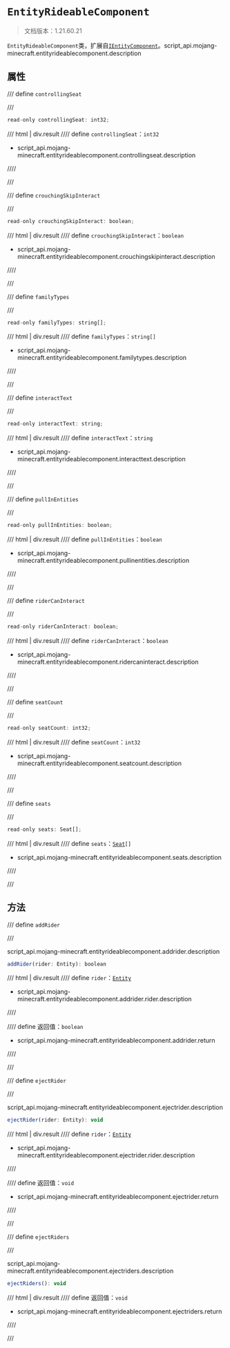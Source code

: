 # `EntityRideableComponent`

> 文档版本：1.21.60.21

`EntityRideableComponent`类，扩展自[`IEntityComponent`](./ientitycomponent.md)。script_api.mojang-minecraft.entityrideablecomponent.description

## 属性

/// define
`controllingSeat`


///

```js
read-only controllingSeat: int32;
```

/// html | div.result
//// define
`controllingSeat`：`int32`

- script_api.mojang-minecraft.entityrideablecomponent.controllingseat.description


////

///


/// define
`crouchingSkipInteract`


///

```js
read-only crouchingSkipInteract: boolean;
```

/// html | div.result
//// define
`crouchingSkipInteract`：`boolean`

- script_api.mojang-minecraft.entityrideablecomponent.crouchingskipinteract.description


////

///


/// define
`familyTypes`


///

```js
read-only familyTypes: string[];
```

/// html | div.result
//// define
`familyTypes`：`string[]`

- script_api.mojang-minecraft.entityrideablecomponent.familytypes.description


////

///


/// define
`interactText`


///

```js
read-only interactText: string;
```

/// html | div.result
//// define
`interactText`：`string`

- script_api.mojang-minecraft.entityrideablecomponent.interacttext.description


////

///


/// define
`pullInEntities`


///

```js
read-only pullInEntities: boolean;
```

/// html | div.result
//// define
`pullInEntities`：`boolean`

- script_api.mojang-minecraft.entityrideablecomponent.pullinentities.description


////

///


/// define
`riderCanInteract`


///

```js
read-only riderCanInteract: boolean;
```

/// html | div.result
//// define
`riderCanInteract`：`boolean`

- script_api.mojang-minecraft.entityrideablecomponent.ridercaninteract.description


////

///


/// define
`seatCount`


///

```js
read-only seatCount: int32;
```

/// html | div.result
//// define
`seatCount`：`int32`

- script_api.mojang-minecraft.entityrideablecomponent.seatcount.description


////

///


/// define
`seats`


///

```js
read-only seats: Seat[];
```

/// html | div.result
//// define
`seats`：<code><a href="../seat/">Seat</a>[]</code>

- script_api.mojang-minecraft.entityrideablecomponent.seats.description


////

///


## 方法

/// define
`addRider`


///

script_api.mojang-minecraft.entityrideablecomponent.addrider.description

```js
addRider(rider: Entity): boolean
```

/// html | div.result
//// define
`rider`：[`Entity`](./entity.md)

- script_api.mojang-minecraft.entityrideablecomponent.addrider.rider.description


////

//// define
返回值：`boolean`

- script_api.mojang-minecraft.entityrideablecomponent.addrider.return


////

///


/// define
`ejectRider`


///

script_api.mojang-minecraft.entityrideablecomponent.ejectrider.description

```js
ejectRider(rider: Entity): void
```

/// html | div.result
//// define
`rider`：[`Entity`](./entity.md)

- script_api.mojang-minecraft.entityrideablecomponent.ejectrider.rider.description


////

//// define
返回值：`void`

- script_api.mojang-minecraft.entityrideablecomponent.ejectrider.return


////

///


/// define
`ejectRiders`


///

script_api.mojang-minecraft.entityrideablecomponent.ejectriders.description

```js
ejectRiders(): void
```

/// html | div.result
//// define
返回值：`void`

- script_api.mojang-minecraft.entityrideablecomponent.ejectriders.return


////

///

